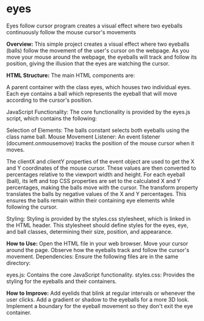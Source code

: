 # eyes
Eyes follow cursor program creates a visual effect where two eyeballs continuously follow the mouse cursor's movements


**Overview:**
This simple project creates a visual effect where two eyeballs (balls) follow the movement of the user's cursor on the webpage. As you move your mouse around the webpage, the eyeballs will track and follow its position, giving the illusion that the eyes are watching the cursor.

**HTML Structure:**
The main HTML components are:

A parent container with the class eyes, which houses two individual eyes.
Each eye contains a ball which represents the eyeball that will move according to the cursor's position.

JavaScript Functionality:
The core functionality is provided by the eyes.js script, which contains the following:

Selection of Elements: The balls constant selects both eyeballs using the class name ball.
Mouse Movement Listener: An event listener (document.onmousemove) tracks the position of the mouse cursor when it moves.

The clientX and clientY properties of the event object are used to get the X and Y coordinates of the mouse cursor. These values are then converted to percentages relative to the viewport width and height.
For each eyeball (ball), its left and top CSS properties are set to the calculated X and Y percentages, making the balls move with the cursor.
The transform property translates the balls by negative values of the X and Y percentages. This ensures the balls remain within their containing eye elements while following the cursor.

Styling: Styling is provided by the styles.css stylesheet, which is linked in the HTML header. This stylesheet should define styles for the eyes, eye, and ball classes, determining their size, position, and appearance.

**How to Use:**
Open the HTML file in your web browser.
Move your cursor around the page.
Observe how the eyeballs track and follow the cursor's movement.
Dependencies:
Ensure the following files are in the same directory:

eyes.js: Contains the core JavaScript functionality.
styles.css: Provides the styling for the eyeballs and their containers.

**How to Improve:**
Add eyelids that blink at regular intervals or whenever the user clicks.
Add a gradient or shadow to the eyeballs for a more 3D look.
Implement a boundary for the eyeball movement so they don't exit the eye container.
